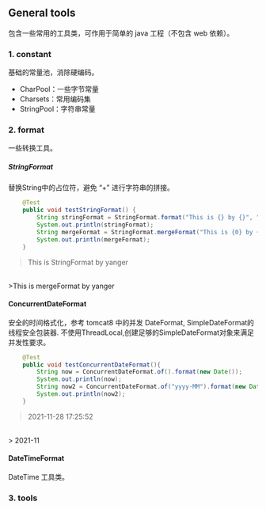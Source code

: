 ## General tools
包含一些常用的工具类，可作用于简单的 java 工程（不包含 web 依赖）。

### 1. constant
基础的常量池，消除硬编码。
* CharPool：一些字节常量
* Charsets：常用编码集
* StringPool：字符串常量

### 2. format
一些转换工具。

##### StringFormat
替换String中的占位符，避免 “+” 进行字符串的拼接。
```java
    @Test
    public void testStringFormat() {
        String stringFormat = StringFormat.format("This is {} by {}", "StringFormat", "yanger");
        System.out.println(stringFormat);
        String mergeFormat = StringFormat.mergeFormat("This is {0} by {1}", "mergeFormat", "yanger");
        System.out.println(mergeFormat);
    }
```
> This is StringFormat by yanger
<br/>
>This is mergeFormat by yanger

#### ConcurrentDateFormat
安全的时间格式化，参考 tomcat8 中的并发 DateFormat, SimpleDateFormat的线程安全包装器. 不使用ThreadLocal,创建足够的SimpleDateFormat对象来满足并发性要求。
```java
    @Test
    public void testConcurrentDateFormat(){
        String now = ConcurrentDateFormat.of().format(new Date());
        System.out.println(now);
        String now2 = ConcurrentDateFormat.of("yyyy-MM").format(new Date());
        System.out.println(now2);
    }
```
> 2021-11-28 17:25:52
<br/>
> 2021-11

#### DateTimeFormat
DateTime 工具类。

### 3. tools


